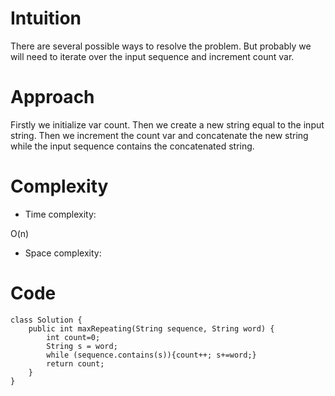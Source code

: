 # Intuition
<!-- Describe your first thoughts on how to solve this problem. -->
There are several possible ways to resolve the problem. But probably we will need to iterate over the input sequence 
and increment count var.
# Approach
<!-- Describe your approach to solving the problem. -->
Firstly we initialize var count. Then we create a new string equal to the input string. Then we increment the count var
and concatenate the new string while the input sequence contains the concatenated string.

# Complexity
- Time complexity:
<!-- Add your time complexity here, e.g. $$O(n)$$ -->
O(n)

- Space complexity:
<!-- Add your space complexity here, e.g. $$O(n)$$ -->

# Code
```
class Solution {
    public int maxRepeating(String sequence, String word) {
        int count=0;
        String s = word;
        while (sequence.contains(s)){count++; s+=word;}
        return count;
    }
}

```